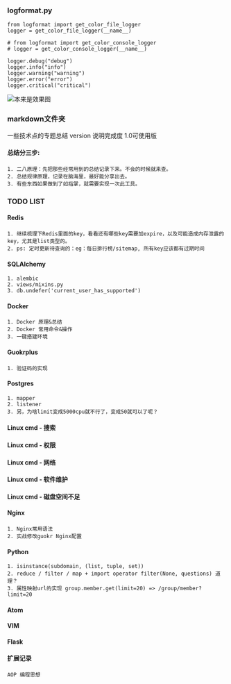 ### logformat.py

```
from logformat import get_color_file_logger
logger = get_color_file_logger(__name__)

# from logformat import get_color_console_logger
# logger = get_color_console_logger(__name__)

logger.debug("debug")
logger.info("info")
logger.warning("warning")
logger.error("error")
logger.critical("critical")
```

![本来是效果图](http://3-im.guokr.com/auLjVuJNnb1w4_ByAvg5VLSDUws5yij151zwBGVSVBrcBAAAqQAAAFBO.png)


### markdown文件夹
一些技术点的专题总结
version 说明完成度 1.0可使用版

#### 总结分三步:
    1. 二八原理：先把那些经常用到的总结记录下来。不会的时候就来查。
    2. 总结规律原理，记录在脑海里，最好能分享出去。
    3. 有些东西如果做到了如指掌，就需要实现一次此工具。


### TODO LIST

#### Redis
    1. 继续梳理下Redis里面的key，看看还有哪些key需要加expire，以及可能造成内存泄露的key，尤其是list类型的。
    2. ps: 定时更新待查询的：eg：每日排行榜/sitemap, 所有key应该都有过期时间

#### SQLAlchemy
    1. alembic
    2. views/mixins.py
    3. db.undefer('current_user_has_supported')

#### Docker
    1. Docker 原理&总结
    2. Docker 常用命令&操作
    3. 一键搭建环境

#### Guokrplus
    1. 验证码的实现

#### Postgres
    1. mapper
    2. listener
    3. 另，为啥limit变成5000cpu就不行了，变成50就可以了呢？

#### Linux cmd - 搜索

#### Linux cmd - 权限

#### Linux cmd - 网络

#### Linux cmd - 软件维护

#### Linux cmd - 磁盘空间不足

#### Nginx
    1. Nginx常用语法
    2. 实战修改guokr Nginx配置

#### Python
    1. isinstance(subdomain, (list, tuple, set))
    2. reduce / filter / map + import operator filter(None, questions) 道理？
    3. 属性映射url的实现 group.member.get(limit=20) => /group/member?limit=20

#### Atom

#### VIM

#### Flask


#### 扩展记录
    AOP 编程思想
